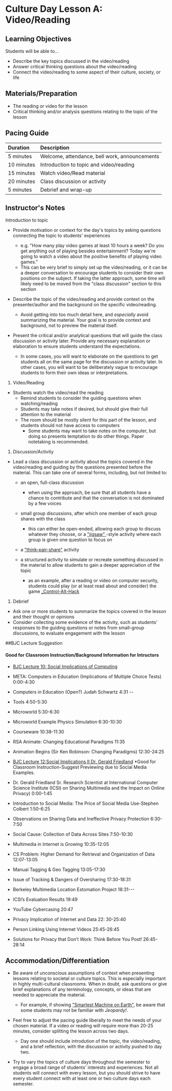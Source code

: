# Culture Day Lesson A: Video/Reading

## Learning Objectives

Students will be able to...

* Describe the key topics discussed in the video\/reading
* Answer critical thinking questions about the video\/reading
* Connect the video\/reading to some aspect of their culture, society, or life

## Materials\/Preparation

* The reading or video for the lesson
* Critical thinking and\/or analysis questions relating to the topic of the lesson

## Pacing Guide

| Duration | Description |
| :--- | :--- |
| 5 minutes | Welcome, attendance, bell work, announcements |
| 10 minutes | Introduction to topic and video\/reading |
| 15 minutes | Watch video\/Read material |
| 20 minutes | Class discussion or activity |
| 5 minutes | Debrief and wrap-up |

## Instructor's Notes


 Introduction to topic

  * Provide motivation or context for the day's topics by asking questions connecting the topic to students' experiences

    * e.g. "How many play video games at least 10 hours a week?  Do you get anything out of playing besides entertainment?  Today we're going to watch a video about the positive benefits of playing video games."
    * This can be very brief to simply set up the video\/reading, or it can be a deeper conversation to encourage students to consider their own positions on the subject.  If taking the latter approach, some time will likely need to be moved from the "class discussion" section to this section

  * Describe the topic of the video\/reading and provide context on the presenter\/author and the background on the specific video\/reading.

    * Avoid getting into too much detail here, and _especially_ avoid summarizing the material.  Your goal is to provide context and background, not to preview the material itself.

  * Present the critical and\/or analytical questions that will guide the class discussion or activity later.  Provide any necessary explanation or elaboration to ensure students understand the expectations.

    * In some cases, you will want to elaborate on the questions to get students all on the same page for the discussion or activity later.  In other cases, you will want to be deliberately vague to encourage students to form their own ideas or interpretations.  



1.  Video/Reading
  * Students watch the video\/read the reading
    * Remind students to consider the guiding questions when watching\/reading
    * Students may take notes if desired, but should give their full attention to the material
    * The room should be mostly silent for this part of the lesson, and students should not have access to computers
      * Some students may want to take notes on the computer, but doing so presents temptation to do other things.  Paper notetaking is recommended.




1. Discussion\/Activity

  * Lead a class discussion or activity about the topics covered in the video\/reading and guiding by the questions presented before the material.  This can take one of several forms, including, but not limited to:

    * an open, full-class discussion

      * when using the approach, be sure that all students have a chance to contribute and that the conversation is not dominated by a few voices

    * small group discussions, after which one member of each group shares with the class

      * this can either be open-ended, allowing each group to discuss whatever they choose, or a ["jigsaw" ](https://www.jigsaw.org/)-style activity where each group is given one question to focus on

    * a ["think-pair-share"](http://www.readingrockets.org/strategies/think-pair-share) activity

    * a structured activity to simulate or recreate something discussed in the material to allow students to gain a deeper appreciation of the topic

      * as an example, after a reading or video on computer security, students could play \(or at least read about and consider\) the game [\_Control-Alt-Hack](http://www.controlalthack.com/)




1. Debrief
  * Ask one or more students to summarize the topics covered in the lesson and their thought or opinions
  * Consider collecting some evidence of the activity, such as students' responses to the guiding questions or notes from small-group discussions, to evaluate engagement with the lesson

##BJC Lecture Suggestion 
#### Good for Classroom Instruction/Background Information for Intructors

  * [BJC Lecture 10: Social Implications of Computing](https://www.youtube.com/watch?v=Rng91dxdsuM)

 * META: Computers in Education \(Implications of Multiple Choice Tests\) 0:00-4:30
 * Computers in Education \(Open?\) Judah Schwartz 4:31 --
 * Tools 4:50-5:30
 * Microworld 5:30-6:30
 * Microworld Example Physics Simulation 6:30-10:30
 * Courseware 10:38-11:30
 * RSA Animate: Changing Educational Paradigms 11:35
 * Animation Begins \(Sir Ken Robinson: Changing Paradigms\) 12:30-24:25

* [BJC Lecture 12:Social Implications II Dr. Gerald Friedland](https://www.youtube.com/watch?v=RNN19b61oRg) \*Good for Classroom Instruction-Suggest Previewing due to Social Media Examples.

 * Dr. Gerald Friedland Sr. Research Scientist at International Computer Science Institute \(ICSI\) on Sharing Multimedia and the Impact on Online Privacy\) 0:00-1:45
 * Introduction to Social Media: The Price of Social Media Use-Stephen Colbert 1:50-6:25
 * Observations on Sharing Data and Ineffective Privacy Protection 6:30-7:50
 * Social Cause: Collection of Data Across Sites 7:50-10:30
 * Multimedia in Internet is Growing 10:35-12:05
 * CS Problem: Higher Demand for Retrieval and Organization of Data 12:07-13:05
 * Manual Tagging & Geo Tagging 13:05-17:30
 * Issue of Tracking & Dangers of Oversharing 17:30-18:31
 * Berkeley Multimedia Location Estomation Project 18:31---
 * ICSI’s Evaluation Results 19:49
 * YouTube Cybercasing 20:47
 * Privacy Implication of Internet and Data 22: 30-25:40
 * Person Linking Using Internet Videos 25:45-26:45
 * Solutions for Privacy that Don’t Work: Think Before You Post! 26:45-28:14


## Accommodation\/Differentiation

* Be aware of unconscious assumptions of context when presenting lessons relating to societal or culture topics.  This is especially important in highly multi-cultural classrooms.  When in doubt, ask questions or give brief explanations of any terminology, concepts, or ideas that are needed to appreciate the material.

  * For example, if showing ["Smartest Machine on Earth"](http://www.pbs.org/wgbh/nova/tech/smartest-machine-on-earth.html), be aware that some students may not be familiar with _Jeopardy!_.

* Feel free to adjust the pacing guide liberally to meet the needs of your chosen material. If a video or reading will require more than 20-25 minutes, consider splitting the lesson across two days.

  * Day one should include introdution of the topic, the video\/reading, and a brief reflection, with the discussion or activity pushed to day two.

* Try to vary the topics of culture days throughout the semester to engage a broad range of students' interests and experiences.  Not all students will connect with every lesson, but you should strive to have every student connect with at least one or two culture days each semester.


